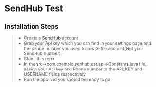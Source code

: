 SendHub Test
=============

## Installation Steps

> * Create a [SendHub][L1] account
> * Grab your Api key which you can find in your settings page and the phone number you used to create the account(Not your SendHub number)
> * Clone this repo
> * In the src->com.example.senhubtest.api->Constants.java file, assign your Api key and Phone number to the API_KEY and USERNAME fields respectively
> * Run the app and you should be ready to go


[L1]: http://sendhub.com